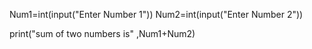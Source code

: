 Num1=int(input("Enter Number 1"))
Num2=int(input("Enter Number 2"))

print("sum of two numbers is" ,Num1+Num2)



